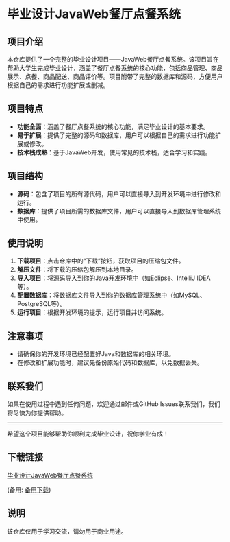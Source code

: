 # 毕业设计JavaWeb餐厅点餐系统

## 项目介绍

本仓库提供了一个完整的毕业设计项目——JavaWeb餐厅点餐系统。该项目旨在帮助大学生完成毕业设计，涵盖了餐厅点餐系统的核心功能，包括商品管理、商品展示、点餐、商品配送、商品评价等。项目附带了完整的数据库和源码，方便用户根据自己的需求进行功能扩展或删减。

## 项目特点

- **功能全面**：涵盖了餐厅点餐系统的核心功能，满足毕业设计的基本要求。
- **易于扩展**：提供了完整的源码和数据库，用户可以根据自己的需求进行功能扩展或修改。
- **技术栈成熟**：基于JavaWeb开发，使用常见的技术栈，适合学习和实践。

## 项目结构

- **源码**：包含了项目的所有源代码，用户可以直接导入到开发环境中进行修改和运行。
- **数据库**：提供了项目所需的数据库文件，用户可以直接导入到数据库管理系统中使用。

## 使用说明

1. **下载项目**：点击仓库中的“下载”按钮，获取项目的压缩包文件。
2. **解压文件**：将下载的压缩包解压到本地目录。
3. **导入项目**：将源码导入到你的Java开发环境中（如Eclipse、IntelliJ IDEA等）。
4. **配置数据库**：将数据库文件导入到你的数据库管理系统中（如MySQL、PostgreSQL等）。
5. **运行项目**：根据开发环境的提示，运行项目并访问系统。

## 注意事项

- 请确保你的开发环境已经配置好Java和数据库的相关环境。
- 在修改和扩展功能时，建议先备份原始代码和数据库，以免数据丢失。

## 联系我们

如果在使用过程中遇到任何问题，欢迎通过邮件或GitHub Issues联系我们，我们将尽快为你提供帮助。

---

希望这个项目能够帮助你顺利完成毕业设计，祝你学业有成！

## 下载链接
[毕业设计JavaWeb餐厅点餐系统](https://pan.quark.cn/s/52e4cb74fc9e) 

(备用: [备用下载](https://pan.baidu.com/s/1inFll2MMcCOFJzrr2c4r5w?pwd=1234))

## 说明

该仓库仅用于学习交流，请勿用于商业用途。
